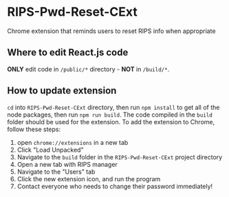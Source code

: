 # RIPS-Pwd-Reset-CExt
Chrome extension that reminds users to reset RIPS info when appropriate

## Where to edit React.js code
**ONLY** edit code in `/public/*` directory - **NOT** in `/build/*`.

## How to update extension
`cd` into `RIPS-Pwd-Reset-CExt` directory, then run `npm install` to get all of the node packages, then run `npm run build`. The code compiled in the `build` folder should be used for the extension. To add the extension to Chrome, follow these steps:

1. open `chrome://extensions` in a new tab
2. Click "Load Unpacked"
3. Navigate to the `build` folder in the `RIPS-Pwd-Reset-CExt` project directory
4. Open a new tab with RIPS manager
5. Navigate to the "Users" tab
6. Click the new extension icon, and run the program
7. Contact everyone who needs to change their password immediately!
